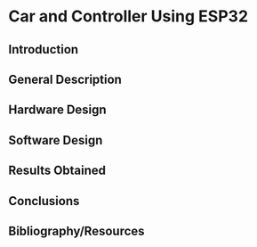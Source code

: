# Car and Controller Using ESP32
## Introduction
  
## General Description
  
## Hardware Design
  
## Software Design
  
## Results Obtained
  
## Conclusions
  
## Bibliography/Resources
  
